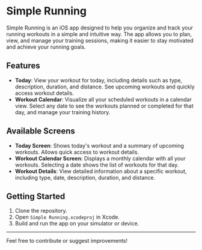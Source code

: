 # Simple Running

Simple Running is an iOS app designed to help you organize and track your running workouts in a simple and intuitive way. The app allows you to plan, view, and manage your training sessions, making it easier to stay motivated and achieve your running goals.

## Features

- **Today**: View your workout for today, including details such as type, description, duration, and distance. See upcoming workouts and quickly access workout details.
- **Workout Calendar**: Visualize all your scheduled workouts in a calendar view. Select any date to see the workouts planned or completed for that day, and manage your training history.

## Available Screens

- **Today Screen**: Shows today's workout and a summary of upcoming workouts. Allows quick access to workout details.
- **Workout Calendar Screen**: Displays a monthly calendar with all your workouts. Selecting a date shows the list of workouts for that day.
- **Workout Details**: View detailed information about a specific workout, including type, date, description, duration, and distance.

## Getting Started

1. Clone the repository.
2. Open `Simple Running.xcodeproj` in Xcode.
3. Build and run the app on your simulator or device.

---

Feel free to contribute or suggest improvements!
